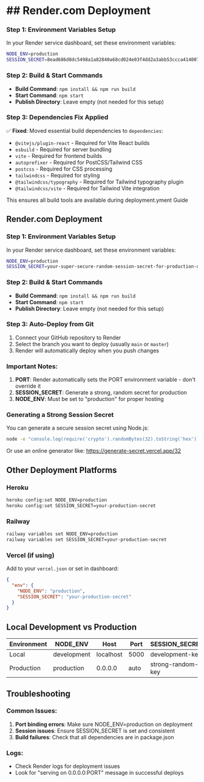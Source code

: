 # ## Render.com Deployment

### Step 1: Environment Variables Setup

In your Render service dashboard, set these environment variables:

```bash
NODE_ENV=production
SESSION_SECRET=8ead686d8dc5498a1a82840a68cd024e03f4dd2a3abb53ccca4140077a237012
```

### Step 2: Build & Start Commands

- **Build Command**: `npm install && npm run build`
- **Start Command**: `npm start`
- **Publish Directory**: Leave empty (not needed for this setup)

### Step 3: Dependencies Fix Applied

✅ **Fixed**: Moved essential build dependencies to `dependencies`:

- `@vitejs/plugin-react` - Required for Vite React builds
- `esbuild` - Required for server bundling
- `vite` - Required for frontend builds
- `autoprefixer` - Required for PostCSS/Tailwind CSS
- `postcss` - Required for CSS processing
- `tailwindcss` - Required for styling
- `@tailwindcss/typography` - Required for Tailwind typography plugin
- `@tailwindcss/vite` - Required for Tailwind Vite integration

This ensures all build tools are available during deployment.yment Guide

## Render.com Deployment

### Step 1: Environment Variables Setup

In your Render service dashboard, set these environment variables:

```bash
NODE_ENV=production
SESSION_SECRET=your-super-secure-random-session-secret-for-production-use-at-least-32-characters
```

### Step 2: Build & Start Commands

- **Build Command**: `npm install && npm run build`
- **Start Command**: `npm start`
- **Publish Directory**: Leave empty (not needed for this setup)

### Step 3: Auto-Deploy from Git

1. Connect your GitHub repository to Render
2. Select the branch you want to deploy (usually `main` or `master`)
3. Render will automatically deploy when you push changes

### Important Notes:

1. **PORT**: Render automatically sets the PORT environment variable - don't override it
2. **SESSION_SECRET**: Generate a strong, random secret for production
3. **NODE_ENV**: Must be set to "production" for proper hosting

### Generating a Strong Session Secret

You can generate a secure session secret using Node.js:

```bash
node -e "console.log(require('crypto').randomBytes(32).toString('hex'))"
```

Or use an online generator like: https://generate-secret.vercel.app/32

## Other Deployment Platforms

### Heroku

```bash
heroku config:set NODE_ENV=production
heroku config:set SESSION_SECRET=your-production-secret
```

### Railway

```bash
railway variables set NODE_ENV=production
railway variables set SESSION_SECRET=your-production-secret
```

### Vercel (if using)

Add to your `vercel.json` or set in dashboard:

```json
{
  "env": {
    "NODE_ENV": "production",
    "SESSION_SECRET": "your-production-secret"
  }
}
```

## Local Development vs Production

| Environment | NODE_ENV    | Host      | Port | SESSION_SECRET    |
| ----------- | ----------- | --------- | ---- | ----------------- |
| Local       | development | localhost | 5000 | development-key   |
| Production  | production  | 0.0.0.0   | auto | strong-random-key |

## Troubleshooting

### Common Issues:

1. **Port binding errors**: Make sure NODE_ENV=production on deployment
2. **Session issues**: Ensure SESSION_SECRET is set and consistent
3. **Build failures**: Check that all dependencies are in package.json

### Logs:

- Check Render logs for deployment issues
- Look for "serving on 0.0.0.0:PORT" message in successful deploys
